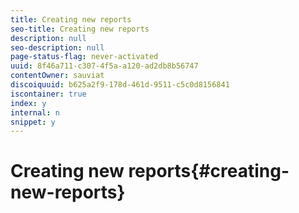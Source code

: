 ```yaml
---
title: Creating new reports
seo-title: Creating new reports
description: null
seo-description: null
page-status-flag: never-activated
uuid: 8f46a711-c307-4f5a-a120-ad2db8b56747
contentOwner: sauviat
discoiquuid: b625a2f9-178d-461d-9511-c5c0d8156841
iscontainer: true
index: y
internal: n
snippet: y
---
```


# Creating new reports{#creating-new-reports}

